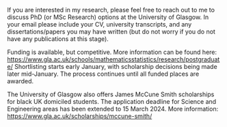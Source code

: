 If you are interested in my research, please feel free to reach out to me to discuss PhD (or MSc Research) options at the University of Glasgow.
In your email please include your CV, university transcripts, and any dissertations/papers you may have written (but do not worry if you do not have any publications at this stage).

Funding is available, but competitive. More information can be found here: https://www.gla.ac.uk/schools/mathematicsstatistics/research/postgraduate/
Shortlisting starts early January, with scholarship decisions being made later mid-January. The process continues until all funded places are awarded.

The University of Glasgow also offers James McCune Smith scholarships for black UK domiciled students.
The application deadline for Science and Engineering areas has been extended to 15 March 2024.
More information: https://www.gla.ac.uk/scholarships/mccune-smith/
